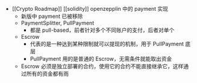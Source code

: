 - [[Crypto Roadmap]] [[solidity]] openzepplin 中的 payment 实现
	- 新版中 payment 已被移除
	- PaymentSplitter, PullPayment
		- 都是 pull-based，前者针对多个不同账户的支付，后者对单个
	- Escrow
		- 代表的是一种达到某种限制就可以提现的机制，用于 PullPayment 底层
		- PullPayment 用的是普通的 Escrow，无需条件就能取出资金
	- Escrow 必须是独立部署的合约，使用它的合约不能直接继承它，这样通过所有的资金都有雨